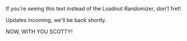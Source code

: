 If you're seeing this text instead of the Loadout Randomizer, don't fret!

Updates incoming, we'll be back shortly.

NOW, WITH YOU SCOTTY!
